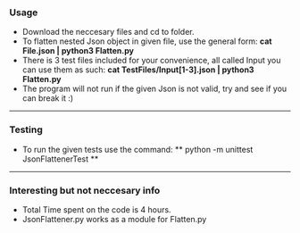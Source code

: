 ### Usage
- Download the neccesary files and cd to folder.
- To flatten nested Json object in given file, use the general form: **cat File.json | python3  Flatten.py**
- There is 3 test files included for your convenience, all called Input you can use them as such: **cat TestFiles/Input[1-3].json | python3  Flatten.py**
- The program will not run if the given Json is not valid, try and see if you can break it :)
------------
### Testing
- To run the given tests use the command: ** python -m unittest JsonFlattenerTest **

------------
### Interesting but not neccesary info
- Total Time spent on the code is 4 hours.
- JsonFlattener.py works as a module for Flatten.py
